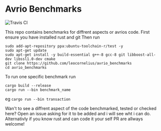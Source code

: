 # Avrio Benchmarks
![Travis CI](https://api.travis-ci.com/leocornelius/avrio_benchmarks.svg?branch=master)

This repo contains benchmarks for diffrent aspects or avrios code. 
First ensure you have installed rust and git
Then run
```
sudo add-apt-repository ppa:ubuntu-toolchain-r/test -y
sudo apt-get update
sudo apt-get install -y build-essential g++-8 gcc-8 git libboost-all-dev libssl1.0-dev cmake
git clone https://github.com/leocornelius/avrio_benchmarks
cd avrio_benchmarks
```
To run one specific benchmark run
``` 
cargo build --release
cargo run --bin benchmark_name
```
eg
```cargo run --bin transaction```

Wan't to see a diffrent aspect of the code benchmarked, tested or checked here? Open an issue asking for it to be added and i will see wht i can do. Alternativly if you know rust and can code it your self PR are allways welcome!
